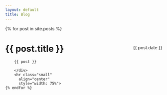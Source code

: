 ```yaml
---
layout: default
title: Blog
---
```

<div class="page-div">
    {% for post in site.posts %}
        <div>
        <span style="float:right; padding-top: 5px; max-width: 30%">
            {{ post.date }}
        </span>
        <h1> {{ post.title }} </h1>

        {{ post }}

        </div>
        <hr class="small"
          align="center"
          style="width: 75%">
    {% endfor %}
</div>
